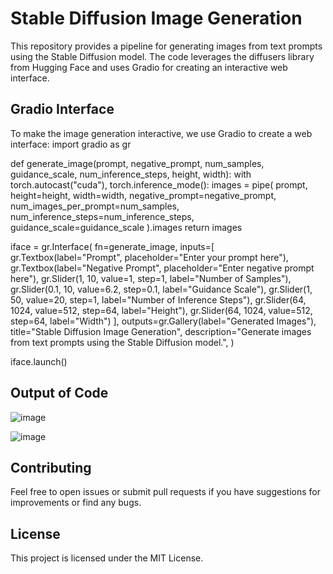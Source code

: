 # Stable Diffusion Image Generation
This repository provides a pipeline for generating images from text prompts using the Stable Diffusion model. The code leverages the diffusers library from Hugging Face and uses Gradio for creating an interactive web interface.
## Gradio Interface
To make the image generation interactive, we use Gradio to create a web interface:
import gradio as gr

def generate_image(prompt, negative_prompt, num_samples, guidance_scale, num_inference_steps, height, width):
    with torch.autocast("cuda"), torch.inference_mode():
        images = pipe(
            prompt,
            height=height,
            width=width,
            negative_prompt=negative_prompt,
            num_images_per_prompt=num_samples,
            num_inference_steps=num_inference_steps,
            guidance_scale=guidance_scale
        ).images
    return images

iface = gr.Interface(
    fn=generate_image,
    inputs=[
        gr.Textbox(label="Prompt", placeholder="Enter your prompt here"),
        gr.Textbox(label="Negative Prompt", placeholder="Enter negative prompt here"),
        gr.Slider(1, 10, value=1, step=1, label="Number of Samples"),
        gr.Slider(0.1, 10, value=6.2, step=0.1, label="Guidance Scale"),
        gr.Slider(1, 50, value=20, step=1, label="Number of Inference Steps"),
        gr.Slider(64, 1024, value=512, step=64, label="Height"),
        gr.Slider(64, 1024, value=512, step=64, label="Width")
    ],
    outputs=gr.Gallery(label="Generated Images"),
    title="Stable Diffusion Image Generation",
    description="Generate images from text prompts using the Stable Diffusion model.",
)

iface.launch()

## Output of Code
![image](https://github.com/PrathamGautam/Text-to-Image-Converter/assets/142311958/b977e47c-1d77-4d2b-928d-ce838359a229)

![image](https://github.com/PrathamGautam/Text-to-Image-Converter/assets/142311958/8ad438a2-6fe6-4762-a530-4008d25c5d35)

## Contributing
Feel free to open issues or submit pull requests if you have suggestions for improvements or find any bugs.

## License
This project is licensed under the MIT License.
